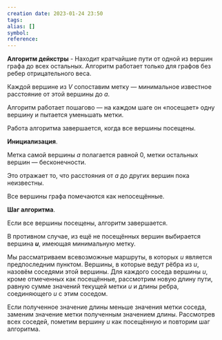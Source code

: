 ```yaml
---
creation date: 2023-01-24 23:50
tags: 
alias: []
symbol:
reference:
---
```


**Алгоритм дейкстры** - Находит кратчайшие пути от одной из вершин графа до всех остальных. Алгоритм работает только для графов без ребер отрицательного веса.

Каждой вершине из $V$ сопоставим метку — минимальное известное расстояние от этой вершины до $a$.

Алгоритм работает пошагово — на каждом шаге он «посещает» одну вершину и пытается уменьшать метки.

Работа алгоритма завершается, когда все вершины посещены.

**Инициализация**.

Метка самой вершины $a$ полагается равной 0, метки остальных вершин — бесконечности.

Это отражает то, что расстояния от $a$ до других вершин пока неизвестны.

Все вершины графа помечаются как непосещённые.

**Шаг алгоритма**.

Если все вершины посещены, алгоритм завершается.

В противном случае, из ещё не посещённых вершин выбирается вершина _**u**_, имеющая минимальную метку.

Мы рассматриваем всевозможные маршруты, в которых $u$ является предпоследним пунктом. Вершины, в которые ведут рёбра из $u$, назовём соседями этой вершины. Для каждого соседа вершины $u$, кроме отмеченных как посещённые, рассмотрим новую длину пути, равную сумме значений текущей метки $u$ и длины ребра, соединяющего $u$ с этим соседом.

Если полученное значение длины меньше значения метки соседа, заменим значение метки полученным значением длины. Рассмотрев всех соседей, пометим вершину $u$ как посещённую и повторим шаг алгоритма.